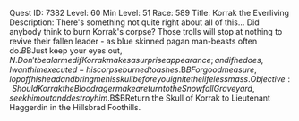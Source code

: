 Quest ID: 7382
Level: 60
Min Level: 51
Race: 589
Title: Korrak the Everliving
Description: There's something not quite right about all of this... Did anybody think to burn Korrak's corpse? Those trolls will stop at nothing to revive their fallen leader - as blue skinned pagan man-beasts often do.$B$BJust keep your eyes out, $N. Don't be alarmed if Korrak makes a surprise appearance; and if he does, I want him executed - his corpse burned to ashes.$B$BFor good measure, lop off his head and bring me his skull before you ignite the lifeless mass.
Objective: Should Korrak the Bloodrager make a return to the Snowfall Graveyard, seek him out and destroy him.$B$BReturn the Skull of Korrak to Lieutenant Haggerdin in the Hillsbrad Foothills.
